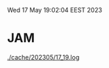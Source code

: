 Wed 17 May 19:02:04 EEST 2023
# JAM
<a href='./cache/202305/17_19.log'>./cache/202305/17_19.log</a>
